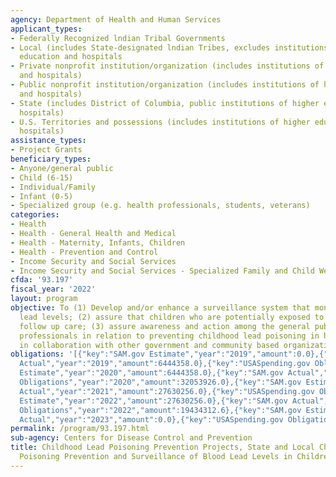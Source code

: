 ```yaml
---
agency: Department of Health and Human Services
applicant_types:
- Federally Recognized lndian Tribal Governments
- Local (includes State-designated lndian Tribes, excludes institutions of higher
  education and hospitals
- Private nonprofit institution/organization (includes institutions of higher education
  and hospitals)
- Public nonprofit institution/organization (includes institutions of higher education
  and hospitals)
- State (includes District of Columbia, public institutions of higher education and
  hospitals)
- U.S. Territories and possessions (includes institutions of higher education and
  hospitals)
assistance_types:
- Project Grants
beneficiary_types:
- Anyone/general public
- Child (6-15)
- Individual/Family
- Infant (0-5)
- Specialized group (e.g. health professionals, students, veterans)
categories:
- Health
- Health - General Health and Medical
- Health - Maternity, Infants, Children
- Health - Prevention and Control
- Income Security and Social Services
- Income Security and Social Services - Specialized Family and Child Welfare Services
cfda: '93.197'
fiscal_year: '2022'
layout: program
objective: To (1) Develop and/or enhance a surveillance system that monitors all blood
  lead levels; (2) assure that children who are potentially exposed to lead receive
  follow up care; (3) assure awareness and action among the general public and affected
  professionals in relation to preventing childhood lead poisoning in high risk areas
  in collaboration with other government and community based organizations.
obligations: '[{"key":"SAM.gov Estimate","year":"2019","amount":0.0},{"key":"SAM.gov
  Actual","year":"2019","amount":6444358.0},{"key":"USASpending.gov Obligations","year":"2019","amount":25071470.0},{"key":"SAM.gov
  Estimate","year":"2020","amount":6444358.0},{"key":"SAM.gov Actual","year":"2020","amount":23980256.0},{"key":"USASpending.gov
  Obligations","year":"2020","amount":32053926.0},{"key":"SAM.gov Estimate","year":"2021","amount":60076735.0},{"key":"SAM.gov
  Actual","year":"2021","amount":27630256.0},{"key":"USASpending.gov Obligations","year":"2021","amount":27630256.0},{"key":"SAM.gov
  Estimate","year":"2022","amount":27630256.0},{"key":"SAM.gov Actual","year":"2022","amount":28302078.0},{"key":"USASpending.gov
  Obligations","year":"2022","amount":19434312.6},{"key":"SAM.gov Estimate","year":"2023","amount":39315981.0},{"key":"SAM.gov
  Actual","year":"2023","amount":0.0},{"key":"USASpending.gov Obligations","year":"2023","amount":36720342.44}]'
permalink: /program/93.197.html
sub-agency: Centers for Disease Control and Prevention
title: Childhood Lead Poisoning Prevention Projects, State and Local Childhood Lead
  Poisoning Prevention and Surveillance of Blood Lead Levels in Children
---
```

